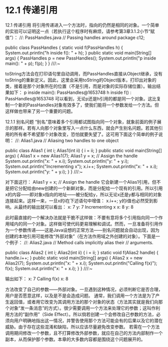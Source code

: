 # 12.1 传递引用

12.1 传递引用
将引用传递进入一个方法时，指向的仍然是相同的对象。一个简单的实验可以证明这一点（若执行这个程序时有麻烦，请参考第3章3.1.2小节“赋值”）：
//: PassHandles.java
// Passing handles around
package c12;

public class PassHandles {
  static void f(PassHandles h) {
    System.out.println("h inside f(): " + h);
  }
  public static void main(String[] args) {
    PassHandles p = new PassHandles();
    System.out.println("p inside main(): " + p);
    f(p);
  }
} ///:~

toString方法会在打印语句里自动调用，而PassHandles直接从Object继承，没有toString的重新定义。因此，这里会采用toString的Object版本，打印出对象的类，接着是那个对象所在的位置（不是引用，而是对象的实际存储位置）。输出结果如下：
p inside main(): PassHandles@1653748
h inside f() : PassHandles@1653748
可以看到，无论p还是h引用的都是同一个对象。这比复制一个新的PassHandles对象有效多了，使我们能将一个参数发给一个方法。但这样做也带来了另一个重要的问题。

12.1.1 别名问题
“别名”意味着多个引用都试图指向同一个对象，就象前面的例子展示的那样。若有人向那个对象里写入一点什么东西，就会产生别名问题。若其他引用的所有者不希望那个对象改变，恐怕就要失望了。这可用下面这个简单的例子说明：
//: Alias1.java
// Aliasing two handles to one object

public class Alias1 {
  int i;
  Alias1(int ii) { i = ii; }
  public static void main(String[] args) {
    Alias1 x = new Alias1(7);
    Alias1 y = x; // Assign the handle
    System.out.println("x: " + x.i);
    System.out.println("y: " + y.i);
    System.out.println("Incrementing x");
    x.i++;
    System.out.println("x: " + x.i);
    System.out.println("y: " + y.i);
  }
} ///:~

对下面这行：
Alias1 y = x; // Assign the handle
它会新建一个Alias1引用，但不是把它分配给由new创建的一个新鲜对象，而是分配给一个现有的引用。所以引用x的内容——即对象x指向的地址——被分配给y，所以无论x还是y都与相同的对象连接起来。这样一来，一旦x的i在下述语句中增值：
x.i++;
y的i值也必然受到影响。从最终的输出就可以看出：
x: 7
y: 7
Incrementing x
x: 8
y: 8

此时最直接的一个解决办法就是干脆不这样做：不要有意将多个引用指向同一个作用域内的同一个对象。这样做可使代码更易理解和调试。然而，一旦准备将引用作为一个参数传递——这是Java设想的正常方法——别名问题就会自动出现，因为创建的本地引用可能修改“外部对象”（在方法作用域之外创建的对象）。下面是一个例子：
//: Alias2.java
// Method calls implicitly alias their
// arguments.

public class Alias2 {
  int i;
  Alias2(int ii) { i = ii; }
  static void f(Alias2 handle) {
    handle.i++;
  }
  public static void main(String[] args) {
    Alias2 x = new Alias2(7);
    System.out.println("x: " + x.i);
    System.out.println("Calling f(x)");
    f(x);
    System.out.println("x: " + x.i);
  }
} ///:~

输出如下：
x: 7
Calling f(x)
x: 8

方法改变了自己的参数——外部对象。一旦遇到这种情况，必须判断它是否合理，用户是否愿意这样，以及是不是会造成问题。
通常，我们调用一个方法是为了产生返回值，或者用它改变为其调用方法的那个对象的状态（方法其实就是我们向那个对象“发一条消息”的方式）。很少需要调用一个方法来处理它的参数；这叫作利用方法的“副作用”（Side Effect）。所以倘若创建一个会修改自己参数的方法，必须向用户明确地指出这一情况，并警告使用那个方法可能会有的后果以及它的潜在威胁。由于存在这些混淆和缺陷，所以应该尽量避免改变参数。
若需在一个方法调用期间修改一个参数，且不打算修改外部参数，就应在自己的方法内部制作一个副本，从而保护那个参数。本章的大多数内容都是围绕这个问题展开的。
